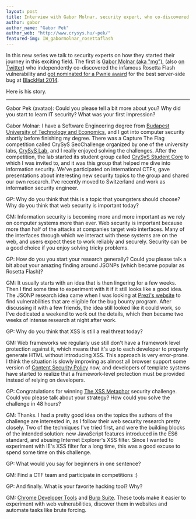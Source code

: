 ```yaml
---
layout: post
title: Interview with Gabor Molnar, security expert, who co-discovered Rosetta Flash
author: gabor
author_name: "Gabor Pek"
author_web: "http://www.crysys.hu/~pek/"
featured-img: IW_gabormolnar_rosettaflash
---
```


In this new series we talk to security experts on how they started their journey in this exciting field. The first is [Gabor Molnar (aka "mg")](https://hu.linkedin.com/in/gabmolnar), (also [on Twitter](https://twitter.com/molnar_g)) who independently co-discovered the infamous Rosetta Flash vulnerability and [got nominated for a Pwnie award](http://pwnies.com/archive/2014/nominations/#bestserverbug) for the best server-side bug at [BlackHat 2014](https://www.blackhat.com/us-14/).

Here is his story.
<!--excerpt-->

----

<span class="post question">Gabor Pek (avatao): Could you please tell a bit more about you? Why did you start to learn IT security? What was your first impression?</span>

<span class="post answer">Gabor Molnar: </span>I have a Software Engineering degree from [Budapest University of Technology and Economics](http://www.bme.hu/?language=en), and I got into computer security shortly before finishing my degree. There was a Capture The Flag competition called CrySyS SecChallenge organized by one of the university labs, [CrySyS Lab](http://crysys.hu/), and I really enjoyed solving the challenges. After the competition, the lab started its student group called [CrySyS Student Core](http://core.crysys.hu/) to which I was invited to, and it was this group that helped me dive into information security. We've participated on international CTFs, gave presentations about interesting new security topics to the group and shared our own research. I've recently moved to Switzerland and work as information security engineer.

<span class="post question">GP: Why do you think that this is a topic that youngsters should choose? Why do you think that web security is important today?</span>

<span class="post answer">GM:</span> Information security is becoming more and more important as we rely on computer systems more than ever. Web security is important because more than half of the attacks at companies target web interfaces. Many of the interfaces through which we interact with these systems are on the web, and users expect these to work reliably and securely. Security can be a good choice if you enjoy solving tricky problems.

<span class="post question">GP: How do you you start your research generally? Could you please talk a bit about your amazing finding around JSONPs (which became popular as Rosetta Flash)?</span>

<span class="post answer">GM:</span> It usually starts with an idea that is then lingering for a few weeks. Then I find some time to experiment with it if it still looks like a good idea. The JSONP research idea came when I was looking at [Prezi's website](https://prezi.com/) to find vulnerabilities that are eligible for the bug bounty program. After discussing it with a few friends, the idea still looked like it could work, so I've dedicated a weekend to work out the details, which then became two weeks of intense research at night after work.

<span class="post question">GP: Why do you think that XSS is still a real threat today?</span>

<span class="post answer">GM:</span> Web frameworks we regularly use still don't have a framework level protection against it, which means that it's up to each developer to properly generate HTML without introducing XSS. This approach is very error-prone. I think the situation is slowly improving as almost all browser support some version of [Content Security Policy](https://en.wikipedia.org/wiki/Content_Security_Policy) now, and developers of template systems have started to realize that a framework-level protection must be provided instead of relying on developers.

<span class="post question">GP: Congratulations for winning [The XSS Metaphor](https://html5sec.org/minichallenges/5) security challenge. Could you please talk about your strategy? How could you solve the challenge in 48 hours?</span>

<span class="post answer">GM:</span> Thanks. I had a pretty good idea on the topics the authors of the challenge are interested in, as I follow their web security research pretty closely. Two of the techniques I've tried first, and were the building blocks of the intended solution: new JavaScript features introduced in the ES6 standard, and abusing Internet Explorer's XSS filter. Since I wanted to experiment with IE's XSS filter for a long time, this was a good excuse to spend some time on this challenge.

<span class="post question">GP: What would you say for beginners in one sentence?</span>

<span class="post answer">GM:</span> Find a CTF team and participate in competitions :)

<span class="post question">GP: And finally. What is your favorite hacking tool? Why?</span>

<span class="post answer">GM:</span> [Chrome Developer Tools](https://developers.google.com/web/tools/chrome-devtools/?hl=en) and [Burp Suite](https://portswigger.net/burp/). These tools make it easier to experiment with web vulnerabilities, discover them in websites and automate tasks like brute forcing.
